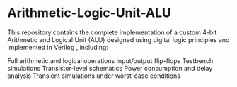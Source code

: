 # Arithmetic-Logic-Unit-ALU
This repository contains the complete implementation of a custom 4-bit Arithmetic and Logical Unit (ALU) designed using digital logic principles and implemented in Verilog , including:

Full arithmetic and logical operations
Input/output flip-flops
Testbench simulations
Transistor-level schematics
Power consumption and delay analysis
Transient simulations under worst-case conditions

